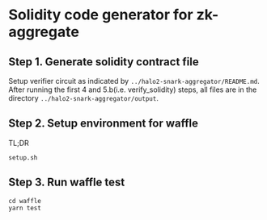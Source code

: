 # Solidity code generator for zk-aggregate

## Step 1. Generate solidity contract file

Setup verifier circuit as indicated by `../halo2-snark-aggregator/README.md`.
After running the first 4 and 5.b(i.e. verify_solidity) steps, all files
are in the directory `../halo2-snark-aggregator/output`.

## Step 2. Setup environment for waffle

TL;DR
```
setup.sh
```

## Step 3. Run waffle test

```
cd waffle
yarn test
```
